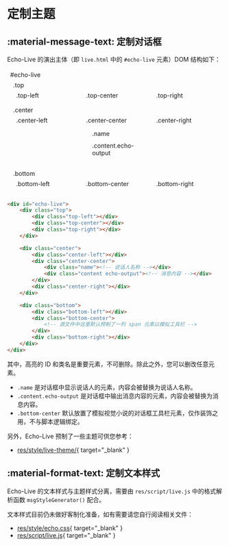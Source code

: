 # 定制主题

## :material-message-text: 定制对话框
Echo-Live 的演出主体（即 `live.html` 中的 `#echo-live` 元素）DOM 结构如下：

<style>
    .echo-live {
        width: 100%;
    }
    .echo-live .line {
        display: flex;
    }
    .echo-live .line>div {
        flex: 1;
    }
    .echo-live,
    .echo-live .top,
    .echo-live .center,
    .echo-live .bottom,
    .echo-live .top-left,
    .echo-live .top-center,
    .echo-live .top-right,
    .echo-live .center-left,
    .echo-live .center-center,
    .echo-live .center-right,
    .echo-live .bottom-left,
    .echo-live .bottom-center,
    .echo-live .bottom-right,
    .center-center-content,
    .center-center-content>div {
        border: var(--md-default-fg-color--lighter) 1px solid;
        margin: 0.25em;
        padding: 0.25em;
    }
    .echo-live .red,
    .echo-red {
        color: var(--md-code-hl-special-color);
    }
</style>

<div class="echo-live">
    <div class="red">#echo-live</div>
    <div class="top">
        <div>.top</div>
        <div class="line">
            <div class="top-left">.top-left</div>
            <div class="top-center">.top-center</div>
            <div class="top-right">.top-right</div>
        </div>
    </div>
    <div class="center">
        <div>.center</div>
        <div class="line">
            <div class="center-left">.center-left</div>
            <div class="center-center">
                <div>.center-center</div>
                <div class="center-center-content">
                    <div class="name red">.name</div>
                    <div class="content echo-output">.content<span class="red">.echo-output</span></div>
                </div>
            </div>
            <div class="center-right">.center-right</div>
        </div>
    </div>
    <div class="bottom">
        <div>.bottom</div>
        <div class="line">
            <div class="bottom-left">.bottom-left</div>
            <div class="bottom-center">.bottom-center</div>
            <div class="bottom-right">.bottom-right</div>
        </div>
    </div>
</div>

``` html linenums="1" title="源代码示例"
<div id="echo-live">
    <div class="top">
        <div class="top-left"></div>
        <div class="top-center"></div>
        <div class="top-right"></div>
    </div>

    <div class="center">
        <div class="center-left"></div>
        <div class="center-center">
            <div class="name"><!-- 说话人名称 --></div>
            <div class="content echo-output"><!-- 消息内容 --></div>
        </div>
        <div class="center-right"></div>
    </div>

    <div class="bottom">
        <div class="bottom-left"></div>
        <div class="bottom-center">
            <!-- 源文件中这里默认预制了一列 span 元素以模拟工具栏 -->
        </div>
        <div class="bottom-right"></div>
    </div>
</div>
```

<p>其中，<span class="echo-red">高亮</span>的 ID 和类名是重要元素，不可删除。除此之外，您可以删改任意元素。</p>

- `.name` 是对话框中显示说话人的元素，内容会被替换为说话人名称。
- `.content.echo-output` 是对话框中输出消息内容的元素，内容会被替换为消息内容。
- `.bottom-center` 默认放置了模拟视觉小说的对话框工具栏元素，仅作装饰之用，不与脚本逻辑绑定。

另外，Echo-Live 预制了一些主题可供您参考：

- [res/style/live-theme/](https://github.com/sheep-realms/Echo-Live/tree/master/res/style/live-theme){ target="_blank" }

## :material-format-text: 定制文本样式
Echo-Live 的文本样式与主题样式分离，需要由 `res/script/live.js` 中的格式解析函数 `msgStyleGenerator()` 配合。

文本样式目前仍未做好客制化准备，如有需要请您自行阅读相关文件：

- [res/style/echo.css](https://github.com/sheep-realms/Echo-Live/tree/master/res/style/echo.css){ target="_blank" }
- [res/script/live.js](https://github.com/sheep-realms/Echo-Live/tree/master/res/script/live.js){ target="_blank" }